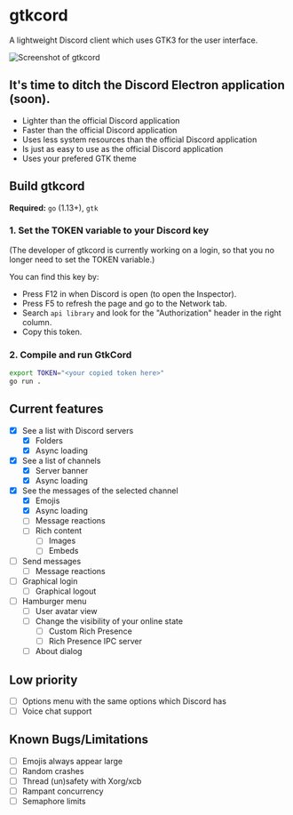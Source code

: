 # gtkcord

A lightweight Discord client which uses GTK3 for the user interface.

![Screenshot of gtkcord](https://cdn.discordapp.com/attachments/520263044891279381/677030848830111744/unknown.png)

## It's time to ditch the Discord Electron application (soon).

- Lighter than the official Discord application
- Faster than the official Discord application
- Uses less system resources than the official Discord application
- Is just as easy to use as the official Discord application
- Uses your prefered GTK theme

## Build gtkcord
**Required:** `go` (1.13+), `gtk`


### 1. Set the TOKEN variable to your Discord key

(The developer of gtkcord is currently working on a login, so that you no longer need to set the TOKEN variable.)

You can find this key by:
- Press F12 in when Discord is open (to open the Inspector).
- Press F5 to refresh the page and go to the Network tab.
- Search `api library` and look for the "Authorization" header in the right column.
- Copy this token.

### 2. Compile and run GtkCord

```sh
export TOKEN="<your copied token here>"
go run .
```

## Current features

- [X] See a list with Discord servers
	- [X] Folders
	- [X] Async loading
- [X] See a list of channels
	- [X] Server banner
	- [X] Async loading
- [X] See the messages of the selected channel
	- [X] Emojis
	- [X] Async loading
	- [ ] Message reactions
	- [ ] Rich content
		- [ ] Images
		- [ ] Embeds
- [ ] Send messages
	- [ ] Message reactions
- [ ] Graphical login
	- [ ] Graphical logout
- [ ] Hamburger menu
	- [ ] User avatar view
	- [ ] Change the visibility of your online state
		- [ ] Custom Rich Presence
		- [ ] Rich Presence IPC server
	- [ ] About dialog

## Low priority

- [ ] Options menu with the same options which Discord has
- [ ] Voice chat support

## Known Bugs/Limitations

- [ ] Emojis always appear large
- [ ] Random crashes
- [ ] Thread (un)safety with Xorg/xcb
- [ ] Rampant concurrency
- [ ] Semaphore limits
